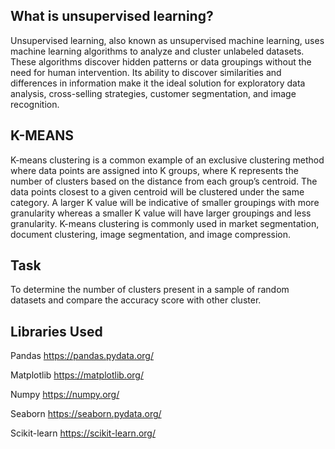 
##  What is unsupervised learning?
Unsupervised learning, also known as unsupervised machine learning, uses machine learning algorithms to analyze and cluster unlabeled datasets. These algorithms discover hidden patterns or data groupings without the need for human intervention. Its ability to discover similarities and differences in information make it the ideal solution for exploratory data analysis, cross-selling strategies, customer segmentation, and image recognition.
##  K-MEANS
K-means clustering is a common example of an exclusive clustering method where data points are assigned into K groups, where K represents the number of clusters based on the distance from each group’s centroid. The data points closest to a given centroid will be clustered under the same category. A larger K value will be indicative of smaller groupings with more granularity whereas a smaller K value will have larger groupings and less granularity. K-means clustering is commonly used in market segmentation, document clustering, image segmentation, and image compression.
##  Task
To determine the number of clusters present in a sample of random datasets and compare the accuracy score with other cluster.
##  Libraries Used

Pandas https://pandas.pydata.org/

Matplotlib https://matplotlib.org/

Numpy https://numpy.org/

Seaborn https://seaborn.pydata.org/

Scikit-learn https://scikit-learn.org/